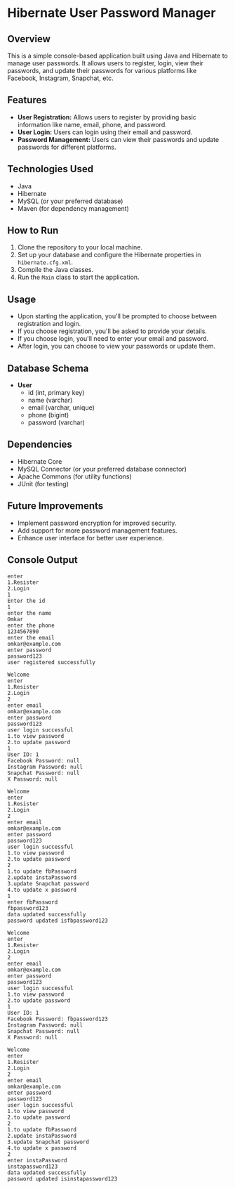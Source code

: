# Hibernate User Password Manager

## Overview
This is a simple console-based application built using Java and Hibernate to manage user passwords. It allows users to register, login, view their passwords, and update their passwords for various platforms like Facebook, Instagram, Snapchat, etc.

## Features
- **User Registration:** Allows users to register by providing basic information like name, email, phone, and password.
- **User Login:** Users can login using their email and password.
- **Password Management:** Users can view their passwords and update passwords for different platforms.

## Technologies Used
- Java
- Hibernate
- MySQL (or your preferred database)
- Maven (for dependency management)

## How to Run
1. Clone the repository to your local machine.
2. Set up your database and configure the Hibernate properties in `hibernate.cfg.xml`.
3. Compile the Java classes.
4. Run the `Main` class to start the application.

## Usage
- Upon starting the application, you'll be prompted to choose between registration and login.
- If you choose registration, you'll be asked to provide your details.
- If you choose login, you'll need to enter your email and password.
- After login, you can choose to view your passwords or update them.

## Database Schema
- **User**
  - id (int, primary key)
  - name (varchar)
  - email (varchar, unique)
  - phone (bigint)
  - password (varchar)

## Dependencies
- Hibernate Core
- MySQL Connector (or your preferred database connector)
- Apache Commons (for utility functions)
- JUnit (for testing)

## Future Improvements
- Implement password encryption for improved security.
- Add support for more password management features.
- Enhance user interface for better user experience.
## Console Output
```Welcome
enter 
1.Resister 
2.Login
1
Enter the id
1
enter the name
Omkar
enter the phone
1234567890
enter the email
omkar@example.com
enter password
password123
user registered successfully

Welcome
enter 
1.Resister 
2.Login
2
enter email
omkar@example.com
enter password
password123
user login successful
1.to view password 
2.to update password
1
User ID: 1
Facebook Password: null
Instagram Password: null
Snapchat Password: null
X Password: null

Welcome
enter 
1.Resister 
2.Login
2
enter email
omkar@example.com
enter password
password123
user login successful
1.to view password 
2.to update password
2
1.to update fbPassword 
2.update instaPassword 
3.update Snapchat password 
4.to update x password
1
enter fbPassword
fbpassword123
data updated successfully
password updated isfbpassword123

Welcome
enter 
1.Resister 
2.Login
2
enter email
omkar@example.com
enter password
password123
user login successful
1.to view password 
2.to update password
1
User ID: 1
Facebook Password: fbpassword123
Instagram Password: null
Snapchat Password: null
X Password: null

Welcome
enter 
1.Resister 
2.Login
2
enter email
omkar@example.com
enter password
password123
user login successful
1.to view password 
2.to update password
2
1.to update fbPassword 
2.update instaPassword 
3.update Snapchat password 
4.to update x password
2
enter instaPassword
instapassword123
data updated successfully
password updated isinstapassword123
```

